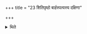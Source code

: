 +++
title = "23 शितिपृष्ठो बार्हस्पत्यस्य दक्षिणा"

+++

<details><summary>थिते</summary>

शितिपृष्ठो बार्हस्पत्यस्य दक्षिणा । अश्वो मैत्रस्य । सा चैव श्वेता श्वेतवत्सा २३
</details>
